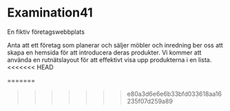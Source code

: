 # Examination41

En fiktiv företagswebbplats

Anta att ett företag som planerar och säljer möbler och inredning ber oss att skapa en hemsida för att introducera deras produkter. Vi kommer att använda en rutnätslayout för att effektivt visa upp produkterna i en lista.
<<<<<<< HEAD


=======
>>>>>>> e80a3d6e6e6b33bfd033618aa16235f07d259a89
